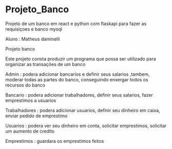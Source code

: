 # Projeto_Banco

Projeto de um banco em react e python com flaskapi para fazer as requisiçoes e banco mysql

Aluno : Matheus daminelli 

Projeto banco

Este projeto consta produzir um programa que possa ser utilizado para organizar as transações de um banco 

Admin : podera adicionar bancarios e definir seus salarios ,tambem, moderar todas as partes do banco, conseguindo enxergar todos os recursos do banco 

Bancario : podera adicionar trabalhadores, definir seus salarios, fazer emprestimos a usuarios

Trabalhadores : podera adicionar usuarios, definir seu dinheiro em caixa, enviar pedido de emprestimo

Usuarios : podera ver seu dinheiro em conta, solicitar emprestimos, solicitar um aumento de credito

Emprestimos : guardara os emprestimos feitos
